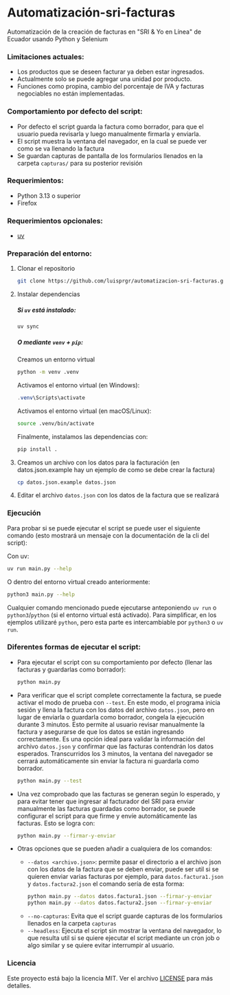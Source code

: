 # Automatización-sri-facturas

Automatización de la creación de facturas en "SRI & Yo en Línea" de Ecuador usando Python y Selenium

### Limitaciones actuales:

- Los productos que se deseen facturar ya deben estar ingresados.
- Actualmente solo se puede agregar una unidad por producto.
- Funciones como propina, cambio del porcentaje de IVA y facturas negociables no están implementadas.

### Comportamiento por defecto del script:

- Por defecto el script guarda la factura como borrador, para que el usuario pueda revisarla y luego manualmente firmarla y enviarla. 
- El script muestra la ventana del navegador, en la cual se puede ver como se va llenando la factura
- Se guardan capturas de pantalla de los formularios llenados en la carpeta `capturas/` para su posterior revisión

### Requerimientos:

- Python 3.13 o superior
- Firefox

### Requerimientos opcionales:

- [uv](https://docs.astral.sh/uv/) 

### Preparación del entorno:

1. Clonar el repositorio

    ```bash
    git clone https://github.com/luisprgr/automatizacion-sri-facturas.git
    ```

2. Instalar dependencias

    ##### Si `uv` está instalado:

    ```bash
    uv sync
    ```

    ##### O mediante `venv` + `pip`:

    Creamos un entorno virtual
    
    ```bash
    python -m venv .venv
    ```

    Activamos el entorno virtual (en Windows):

    ```Powershell
    .venv\Scripts\activate
    ```

    Activamos el entorno virtual (en macOS/Linux):

    ```bash
    source .venv/bin/activate
    ```

    Finalmente, instalamos las dependencias con:
    ```bash
    pip install .
    ````

3. Creamos un archivo con los datos para la facturación (en datos.json.example hay un ejemplo de como se debe crear la factura)

    ```bash
    cp datos.json.example datos.json
    ```

4. Editar el archivo `datos.json` con los datos de la factura que se realizará

### Ejecución

Para probar si se puede ejecutar el script se puede user el siguiente comando (esto mostrará un mensaje con la documentación de la cli del script): 

Con uv:
```bash
uv run main.py --help
```

O dentro del entorno virtual creado anteriormente:
```bash
python3 main.py --help
```

Cualquier comando mencionado puede ejecutarse anteponiendo `uv run` o `python3`/`python` (si el entorno virtual está activado).
Para simplificar, en los ejemplos utilizaré `python`, pero esta parte es intercambiable por `python3` o `uv run`.

### Diferentes formas de ejecutar el script:

- Para ejecutar el script con su comportamiento por defecto (llenar las facturas y guardarlas como borrador):

    ```bash
    python main.py
    ```

- Para verificar que el script complete correctamente la factura, se puede activar el modo de prueba con `--test`. En este modo, el programa inicia sesión y llena la factura con los datos del archivo `datos.json`, pero en lugar de enviarla o guardarla como borrador, congela la ejecución durante 3 minutos. Esto permite al usuario revisar manualmente la factura y asegurarse de que los datos se están ingresando correctamente. Es una opción ideal para validar la información del archivo `datos.json` y confirmar que las facturas contendrán los datos esperados. Transcurridos los 3 minutos, la ventana del navegador se cerrará automáticamente sin enviar la factura ni guardarla como borrador.

    ```bash
    python main.py --test
    ```

- Una vez comprobado que las facturas se generan según lo esperado, y para evitar tener que ingresar al facturador del SRI para enviar manualmente las facturas guardadas como borrador, se puede configurar el script para que firme y envíe automáticamente las facturas. Esto se logra con:

    ```bash
    python main.py --firmar-y-enviar
    ```

- Otras opciones que se pueden añadir a cualquiera de los comandos:
    - `--datos <archivo.json>`: permite pasar el directorio a el archivo json con los datos de la factura que se deben enviar, puede ser util si se quieren enviar varias facturas por ejemplo, para `datos.factura1.json` y `datos.factura2.json` el comando sería de esta forma:
        ```bash
        python main.py --datos datos.factura1.json --firmar-y-enviar
        python main.py --datos datos.factura2.json --firmar-y-enviar
        ```
    - `--no-capturas`: Evita que el script guarde capturas de los formularios llenados en la carpeta `capturas`
    - `--headless`: Ejecuta el script sin mostrar la ventana del navegador, lo que resulta util si se quiere ejecutar el script mediante un cron job o algo similar y se quiere evitar interrumpir al usuario.


### Licencia

Este proyecto está bajo la licencia MIT. Ver el archivo [LICENSE](LICENSE) para más detalles.
